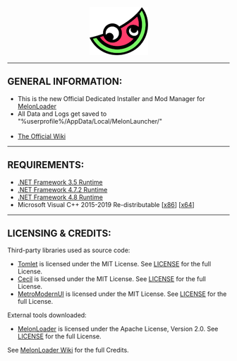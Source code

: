 <p align="center">
  <a href="#"><img src="https://raw.githubusercontent.com/LavaGang/MelonLoader.Installer/master/Resources/ML_Logo.png"></a>
</p>

---

## GENERAL INFORMATION:

- This is the new Official Dedicated Installer and Mod Manager for [MelonLoader](https://github.com/LavaGang/MelonLoader)
- All Data and Logs get saved to "%userprofile%/AppData/Local/MelonLauncher/"
<br></br>
- [The Official Wiki](https://melonwiki.xyz)

---

## REQUIREMENTS:

- [.NET Framework 3.5 Runtime](https://www.microsoft.com/en-us/download/details.aspx?id=21)
- [.NET Framework 4.7.2 Runtime](https://dotnet.microsoft.com/download/dotnet-framework/net472)
- [.NET Framework 4.8 Runtime](https://dotnet.microsoft.com/download/dotnet-framework/net48)
- Microsoft Visual C++ 2015-2019 Re-distributable [[x86](https://aka.ms/vs/16/release/vc_redist.x86.exe)] [[x64](https://aka.ms/vs/16/release/vc_redist.x64.exe)]

---

## LICENSING & CREDITS:

Third-party libraries used as source code:
- [Tomlet](https://github.com/SamboyCoding/Tomlet) is licensed under the MIT License. See [LICENSE](https://github.com/SamboyCoding/Tomlet/blob/master/LICENSE) for the full License.
- [Cecil](https://github.com/jbevain/cecil/) is licensed under the MIT License. See [LICENSE](https://github.com/jbevain/cecil/blob/master/LICENSE.txt) for the full License.
- [MetroModernUI](https://github.com/dennismagno/metroframework-modern-ui/) is licensed under the MIT License. See [LICENSE](https://github.com/dennismagno/metroframework-modern-ui/blob/master/LICENSE.md) for the full License.

External tools downloaded:
- [MelonLoader](https://github.com/LavaGang/MelonLoader) is licensed under the Apache License, Version 2.0. See [LICENSE](https://github.com/LavaGang/MelonLoader/blob/master/LICENSE.md) for the full License.

See [MelonLoader Wiki](https://melonwiki.xyz/#/credits) for the full Credits.
